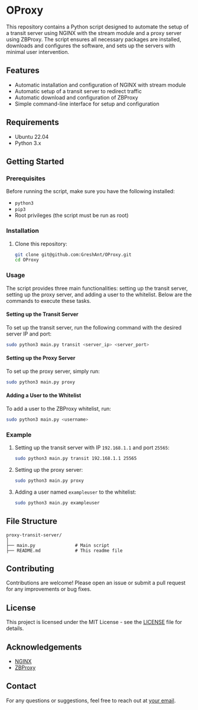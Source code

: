 # OProxy

This repository contains a Python script designed to automate the setup of a transit server using NGINX with the stream module and a proxy server using ZBProxy. The script ensures all necessary packages are installed, downloads and configures the software, and sets up the servers with minimal user intervention.

## Features

- Automatic installation and configuration of NGINX with stream module
- Automatic setup of a transit server to redirect traffic
- Automatic download and configuration of ZBProxy
- Simple command-line interface for setup and configuration

## Requirements

- Ubuntu 22.04
- Python 3.x

## Getting Started

### Prerequisites

Before running the script, make sure you have the following installed:

- `python3`
- `pip3`
- Root privileges (the script must be run as root)

### Installation

1. Clone this repository:

    ```bash
    git clone git@github.com:GreshAnt/OProxy.git
    cd OProxy
    ```

### Usage

The script provides three main functionalities: setting up the transit server, setting up the proxy server, and adding a user to the whitelist. Below are the commands to execute these tasks.

#### Setting up the Transit Server

To set up the transit server, run the following command with the desired server IP and port:

```bash
sudo python3 main.py transit <server_ip> <server_port>
```

#### Setting up the Proxy Server

To set up the proxy server, simply run:

```bash
sudo python3 main.py proxy
```

#### Adding a User to the Whitelist

To add a user to the ZBProxy whitelist, run:

```bash
sudo python3 main.py <username>
```

### Example

1. Setting up the transit server with IP `192.168.1.1` and port `25565`:

    ```bash
    sudo python3 main.py transit 192.168.1.1 25565
    ```

2. Setting up the proxy server:

    ```bash
    sudo python3 main.py proxy
    ```

3. Adding a user named `exampleuser` to the whitelist:

    ```bash
    sudo python3 main.py exampleuser
    ```

## File Structure

```
proxy-transit-server/
│
├── main.py               # Main script
├── README.md             # This readme file
```

## Contributing

Contributions are welcome! Please open an issue or submit a pull request for any improvements or bug fixes.

## License

This project is licensed under the MIT License - see the [LICENSE](LICENSE) file for details.

## Acknowledgements

- [NGINX](https://nginx.org/)
- [ZBProxy](https://github.com/layou233/ZBProxy)

## Contact

For any questions or suggestions, feel free to reach out at [your email](mailto:ccvvxuruoteng@gmail.com).
